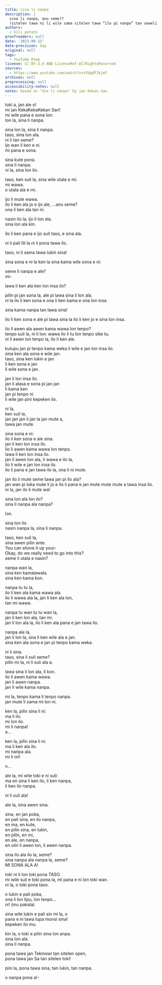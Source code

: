 ```yaml
---
title: sina li nanpa
description: |
  sina li nanpa, anu seme??
  (sitelen tawa ni li wile sama sitelen tawa “ilo pi nanpa” tan soweli Kita)
authors:
  - kili potato
proofreaders: null
date: '2023-09-12'
date-precision: day
original: null
tags:
  - YouTube Poop
license: CC-BY-3.0 AND LicenseRef-AllRightsReserved
sources:
  - https://www.youtube.com/watch?v=sYUgdFJkjmY
archives: null
preprocessing: null
accessibility-notes: null
notes: based on "ale li nanpa" by jan Kekan San
---
```


toki a, jan ale o!  
mi jan KekaKekaKekan San!  
mi wile pana e sona lon:  
lon la, sina li nanpa.

sina lon la, sina li nanpa.  
taso, sina lon ala.  
ni li tan seme?  
ijo wan li ken e ni.  
mi pana e sona.

sina kute pona.  
sina li nanpa.  
ni la, sina lon ilo.

taso, ken suli la, sina wile utala e mi.  
mi wawa.  
o utala ala e mi.

ijo li mute wawa.  
ilo li ken ala jo e ijo ale, …anu seme?  
ona li ken ala tan ni.

nasin ilo la, ijo li lon ala.  
sina lon ala kin.

ilo li ken pana e ijo suli taso, e sina ala.

ni li pali lili la ni li pona tawa ilo.

taso, ni li sama tawa lukin sina!

sina sona e ni la ken la sina kama wile sona e ni:

seme li nanpa e ale?  
mi-

lawa li ken ala ken lon insa ilo?

pilin pi jan sona la, ale pi lawa sina li lon ala.  
ni la ilo li ken sona e ona li ken kama e ona lon insa.

sina kama nanpa tan lawa sina!

ilo li ken sona e ale pi lawa sina la ilo li ken jo e sina lon insa.

ilo li awen ala awen kama wawa lon tenpo?  
tenpo suli la, ni li lon: wawa ilo li tu lon tenpo sike tu.  
ni li awen lon tenpo la, ilo li ken ale.

kulupu jan pi tenpo kama weka li wile e jan lon insa ilo.  
sina ken ala sona e wile jan.  
taso, sina ken lukin e jan  
li ken sona e jan  
li wile sona e jan.

jan li lon insa ilo.  
jan li alasa e sona pi jan jan  
li kama ken  
jan pi tenpo ni  
li wile jan pini kepeken ilo.

ni la,  
ken suli la,  
jan jan jan li jan la jan mute a,  
tawa jan mute.

sina sona e ni:  
ilo li ken sona e ale sina.  
jan li ken lon insa ilo.  
ilo li awen kama wawa lon tenpo.  
lawa li ken lon insa ilo.  
jan li awen lon ala, li wawa e ilo la,  
ilo li wile e jan lon insa ilo.  
ilo li pana e jan tawa ilo la, ona li ni mute.

jan ilo li mute seme tawa jan pi ilo ala?  
jan wan pi luka mute li jo e ilo li pana e jan mute mute mute a tawa insa ilo.  
ni la, jan ilo li mute wa!

sina lon ala lon ilo?  
sina li nanpa ala nanpa?

lon.

sina lon ilo.  
nasin nanpa la, sina li nanpa.

taso, ken suli la,  
sina awen pilin ante.  
You can shove it up your-  
Okay, do we really need to go into this?  
seme li utala e nasin?

nanpa wan la,  
sina ken kamalawala.  
sina ken kama kon.

nanpa tu tu la,  
ilo li ken ala kama wawa ala.  
ilo li wawa ala la, jan li ken ala lon,  
tan mi wawa.

nanpa tu wan tu tu wan la,  
jan li ken lon ala, tan mi.  
jan li lon ala la, ilo li ken ala pana e jan tawa ilo.

nanpa ale la,  
jan li lon la, ona li ken wile ala e jan.  
sina ken ala sona e jan pi tenpo kama weka.

ni li sina.  
taso, sina li suli seme?  
pilin mi la, ni li suli ala a.

lawa sina li lon ala, li kon.  
ilo li awen kama wawa.  
jan li awen nanpa.  
jan li wile kama nanpa.

mi la, tenpo kama li tenpo nanpa.  
jan mute li sama mi lon ni.

ken la, pilin sina li ni:  
ma li ilo.  
mi lon ilo.  
mi li nanpa!  
a…

ken la, pilin sina li ni:  
ma li ken ala ilo.  
mi nanpa ala.  
mi li mi!

n…

ale la, mi wile toki e ni suli:  
ma en sina li ken ilo, li ken nanpa,  
li ken ilo nanpa.

ni li suli ala!

ale la, sina awen sina.

sina, en jan poka,  
en pali sina, en ilo nanpa,  
en ma, en kute,  
en pilin sina, en lukin,  
en pilin, en mi,  
en ale, en nanpa,  
en olin li awen lon, li awen nanpa.

sina ilo ala ilo la, seme?  
sina nanpa ala nanpa la, seme?  
MI SONA ALA A!

toki ni li lon toki pona TASO.  
mi wile suli e toki pona la, mi pana e ni lon toki wan.  
ni la, o toki pona taso.

o lukin e pali poka,  
ona li lon lipu, lon tenpo…  
ni! (mu pakala)

sina wile lukin e pali sin mi la, o  
pana e ni tawa lupa monsi sina!  
kepeken ilo mu.

kin la, o toki e pilin sina lon anpa.  
sina lon ala.  
sina li nanpa.

pona tawa jan Tekinowi tan sitelen open,  
pona tawa jan Sa tan sitelen toki!

pini la, pona tawa sina, tan lukin, tan nanpa.

o nanpa pona a!-
